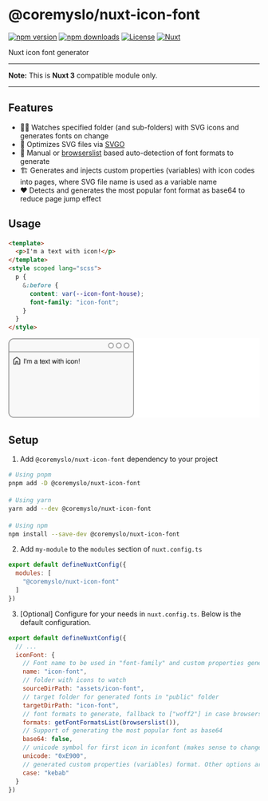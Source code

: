 # @coremyslo/nuxt-icon-font

[![npm version][npm-version-src]][npm-version-href]
[![npm downloads][npm-downloads-src]][npm-downloads-href]
[![License][license-src]][license-href]
[![Nuxt][nuxt-src]][nuxt-href]

Nuxt icon font generator

---

**Note:** This is **Nuxt 3** compatible module only.

---

## Features
- 🕵️‍♂️&nbsp;Watches specified folder (and sub-folders) with SVG icons and generates fonts on change
- 💅&nbsp;Optimizes SVG files via [SVGO](https://www.npmjs.com/package/svgo)
- 🤯&nbsp;Manual or [browserslist](https://www.npmjs.com/package/browserslist) based auto-detection  of font formats to generate
- 🏗️&nbsp;Generates and injects custom properties (variables) with icon codes into pages, where SVG file name is used as a variable name
- ❤️&nbsp;Detects and generates the most popular font format as base64 to reduce page jump effect

## Usage
``` html
<template>
  <p>I'm a text with icon!</p>
</template>
<style scoped lang="scss">
  p {
    &:before {
      content: var(--icon-font-house);
      font-family: "icon-font";
    }
  }
</style>
```

![](demo.svg) 

## Setup

1. Add `@coremyslo/nuxt-icon-font` dependency to your project

```bash
# Using pnpm
pnpm add -D @coremyslo/nuxt-icon-font

# Using yarn
yarn add --dev @coremyslo/nuxt-icon-font

# Using npm
npm install --save-dev @coremyslo/nuxt-icon-font
```

2. Add `my-module` to the `modules` section of `nuxt.config.ts`

```js
export default defineNuxtConfig({
  modules: [
    "@coremyslo/nuxt-icon-font"
  ]
})
```

3. [Optional] Configure for your needs in `nuxt.config.ts`. Below is the default configuration.
```js
export default defineNuxtConfig({
  // ...
  iconFont: {
    // Font name to be used in "font-family" and custom properties generated prefix "--icon-font-svgiconfilename"
    name: "icon-font",
    // folder with icons to watch
    sourceDirPath: "assets/icon-font",
    // target folder for generated fonts in "public" folder
    targetDirPath: "icon-font",
    // font formats to generate, fallback to ["woff2"] in case browserslist is not used, example for manual configuration: ["svg", "ttf", "woff", "woff2", "eot"] in any order
    formats: getFontFormatsList(browserslist()),
    // Support of generating the most popular font as base64
    base64: false,
    // unicode symbol for first icon in iconfont (makes sense to change only if you're not going to use custom properties)
    unicode: "0xE900",
    // generated custom properties (variables) format. Other options are: "snake", "pascal", "camel", "header", "constant"
    case: "kebab"
  }
})
```

<!-- Badges -->
[npm-version-src]: https://img.shields.io/npm/v/@coremyslo/nuxt-icon-font/latest.svg?style=flat&colorA=18181B&colorB=28CF8D
[npm-version-href]: https://npmjs.com/package/@coremyslo/nuxt-icon-font

[npm-downloads-src]: https://img.shields.io/npm/dm/@coremyslo/nuxt-icon-font.svg?style=flat&colorA=18181B&colorB=28CF8D
[npm-downloads-href]: https://npmjs.com/package/@coremyslo/nuxt-icon-font

[license-src]: https://img.shields.io/npm/l/@coremyslo/nuxt-icon-font.svg?style=flat&colorA=18181B&colorB=28CF8D
[license-href]: https://npmjs.com/package/@coremyslo/nuxt-icon-font

[nuxt-src]: https://img.shields.io/badge/Nuxt-18181B?logo=nuxt.js
[nuxt-href]: https://nuxt.com
